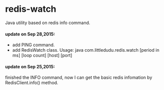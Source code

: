 # redis-watch
Java utility based on redis info command.

#### update on Sep 28,2015:
- add PING command.
- add RedisWatch class. Usage: java com.littledudu.redis.watch [period in ms] [loop count] [host] [port]

#### update on Sep 25,2015:
finished the INFO command, now I can get the basic redis infomation by RedisClient.info() method.
